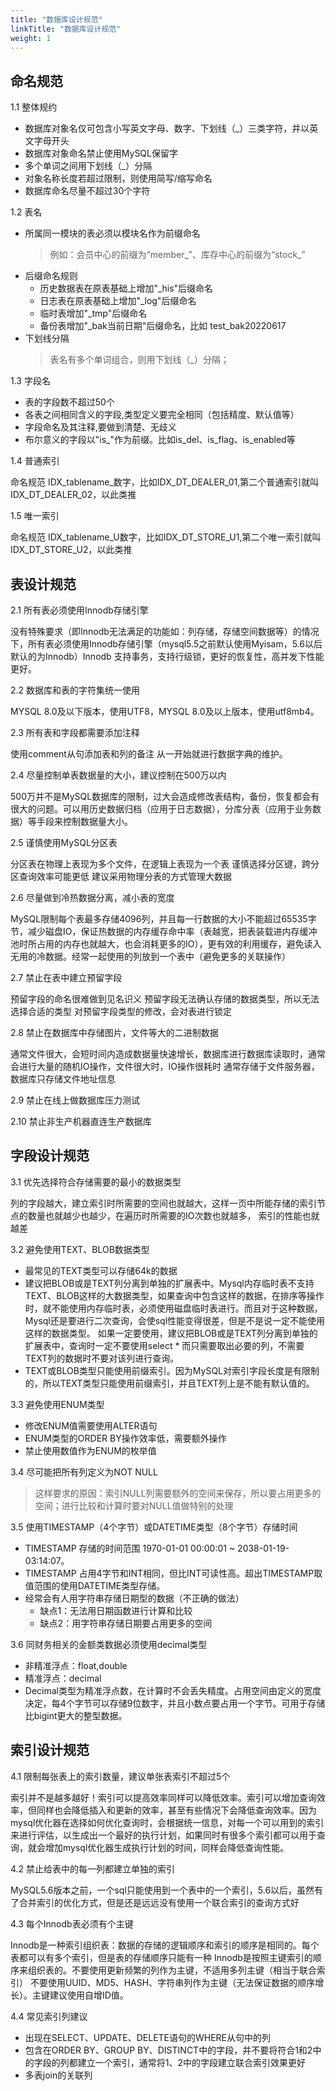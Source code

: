 ```yaml
---
title: "数据库设计规范"
linkTitle: "数据库设计规范"
weight: 1
---
```

## 命名规范

1.1 整体规约
+ 数据库对象名仅可包含小写英文字母、数字、下划线（_）三类字符，并以英文字母开头 
+ 数据库对象命名禁止使用MySQL保留字
+ 多个单词之间用下划线（_）分隔
+ 对象名称长度若超过限制，则使用简写/缩写命名 
+ 数据库命名尽量不超过30个字符

1.2 表名

+ 所属同一模块的表必须以模块名作为前缀命名
  > 例如：会员中心的前缀为“member_”、库存中心的前缀为“stock_”
+  后缀命名规则
   +  历史数据表在原表基础上增加"_his"后缀命名 
   +  日志表在原表基础上增加"_log"后缀命名
   +  临时表增加"_tmp"后缀命名
   +  备份表增加"_bak当前日期"后缀命名，比如 test_bak20220617
+ 下划线分隔
  > 表名有多个单词组合，则用下划线（_）分隔； 

1.3 字段名

+ 表的字段数不超过50个
+ 各表之间相同含义的字段,类型定义要完全相同（包括精度、默认值等）
+ 字段命名及其注释,要做到清楚、无歧义
+ 布尔意义的字段以"is_"作为前缀。比如is_del、is_flag、is_enabled等 

1.4 普通索引

命名规范 IDX_tablename_数字，比如IDX_DT_DEALER_01,第二个普通索引就叫 IDX_DT_DEALER_02，以此类推

1.5 唯一索引

命名规范 IDX_tablename_U数字，比如IDX_DT_STORE_U1,第二个唯一索引就叫 IDX_DT_STORE_U2，以此类推

## 表设计规范
2.1 所有表必须使用Innodb存储引擎

没有特殊要求（即Innodb无法满足的功能如：列存储，存储空间数据等）的情况下，所有表必须使用Innodb存储引擎（mysql5.5之前默认使用Myisam，5.6以后默认的为Innodb）Innodb 支持事务，支持行级锁，更好的恢复性，高并发下性能更好。

2.2 数据库和表的字符集统一使用

MYSQL 8.0及以下版本，使用UTF8，MYSQL 8.0及以上版本，使用utf8mb4。

2.3 所有表和字段都需要添加注释

使用comment从句添加表和列的备注 从一开始就进行数据字典的维护。

2.4 尽量控制单表数据量的大小，建议控制在500万以内

500万并不是MySQL数据库的限制，过大会造成修改表结构，备份，恢复都会有很大的问题。可以用历史数据归档（应用于日志数据），分库分表（应用于业务数据）等手段来控制数据量大小。

2.5 谨慎使用MySQL分区表

分区表在物理上表现为多个文件，在逻辑上表现为一个表 谨慎选择分区键，跨分区查询效率可能更低 建议采用物理分表的方式管理大数据

2.6 尽量做到冷热数据分离，减小表的宽度

MySQL限制每个表最多存储4096列，并且每一行数据的大小不能超过65535字节，减少磁盘IO，保证热数据的内存缓存命中率（表越宽，把表装载进内存缓冲池时所占用的内存也就越大，也会消耗更多的IO），更有效的利用缓存，避免读入无用的冷数据。经常一起使用的列放到一个表中（避免更多的关联操作）

2.7 禁止在表中建立预留字段

预留字段的命名很难做到见名识义 预留字段无法确认存储的数据类型，所以无法选择合适的类型 对预留字段类型的修改，会对表进行锁定

2.8 禁止在数据库中存储图片，文件等大的二进制数据

通常文件很大，会短时间内造成数据量快速增长，数据库进行数据库读取时，通常会进行大量的随机IO操作，文件很大时，IO操作很耗时 通常存储于文件服务器，数据库只存储文件地址信息

2.9 禁止在线上做数据库压力测试

2.10 禁止非生产机器直连生产数据库 

## 字段设计规范
3.1 优先选择符合存储需要的最小的数据类型

列的字段越大，建立索引时所需要的空间也就越大，这样一页中所能存储的索引节点的数量也就越少也越少，在遍历时所需要的IO次数也就越多， 索引的性能也就越差

3.2 避免使用TEXT、BLOB数据类型

+ 最常见的TEXT类型可以存储64k的数据
+ 建议把BLOB或是TEXT列分离到单独的扩展表中。Mysql内存临时表不支持TEXT、BLOB这样的大数据类型，如果查询中包含这样的数据，在排序等操作时，就不能使用内存临时表，必须使用磁盘临时表进行。而且对于这种数据，Mysql还是要进行二次查询，会使sql性能变得很差，但是不是说一定不能使用这样的数据类型。
如果一定要使用，建议把BLOB或是TEXT列分离到单独的扩展表中，查询时一定不要使用select * 而只需要取出必要的列，不需要TEXT列的数据时不要对该列进行查询。 
+ TEXT或BLOB类型只能使用前缀索引。因为MySQL对索引字段长度是有限制的，所以TEXT类型只能使用前缀索引，并且TEXT列上是不能有默认值的。

3.3 避免使用ENUM类型

+ 修改ENUM值需要使用ALTER语句
+ ENUM类型的ORDER BY操作效率低，需要额外操作
+ 禁止使用数值作为ENUM的枚举值

3.4 尽可能把所有列定义为NOT NULL

  > 这样要求的原因：索引NULL列需要额外的空间来保存，所以要占用更多的空间；进行比较和计算时要对NULL值做特别的处理

3.5 使用TIMESTAMP（4个字节）或DATETIME类型（8个字节）存储时间

+ TIMESTAMP 存储的时间范围 1970-01-01 00:00:01 ~ 2038-01-19-03:14:07。
+ TIMESTAMP 占用4字节和INT相同，但比INT可读性高。超出TIMESTAMP取值范围的使用DATETIME类型存储。
+ 经常会有人用字符串存储日期型的数据（不正确的做法）
  + 缺点1：无法用日期函数进行计算和比较
  + 缺点2：用字符串存储日期要占用更多的空间

3.6 同财务相关的金额类数据必须使用decimal类型

+ 非精准浮点：float,double
+ 精准浮点：decimal
+ Decimal类型为精准浮点数，在计算时不会丢失精度。占用空间由定义的宽度决定，每4个字节可以存储9位数字，并且小数点要占用一个字节。可用于存储比bigint更大的整型数据。

## 索引设计规范 
4.1 限制每张表上的索引数量，建议单张表索引不超过5个

索引并不是越多越好！索引可以提高效率同样可以降低效率。索引可以增加查询效率，但同样也会降低插入和更新的效率，甚至有些情况下会降低查询效率。因为mysql优化器在选择如何优化查询时，会根据统一信息，对每一个可以用到的索引来进行评估，以生成出一个最好的执行计划，如果同时有很多个索引都可以用于查询，就会增加mysql优化器生成执行计划的时间，同样会降低查询性能。

4.2 禁止给表中的每一列都建立单独的索引

MySQL5.6版本之前，一个sql只能使用到一个表中的一个索引，5.6以后，虽然有了合并索引的优化方式，但是还是远远没有使用一个联合索引的查询方式好

4.3 每个Innodb表必须有个主键

Innodb是一种索引组织表：数据的存储的逻辑顺序和索引的顺序是相同的。每个表都可以有多个索引，但是表的存储顺序只能有一种 Innodb是按照主键索引的顺序来组织表的。不要使用更新频繁的列作为主键，不适用多列主键（相当于联合索引） 不要使用UUID、MD5、HASH、字符串列作为主键（无法保证数据的顺序增长）。主键建议使用自增ID值。

4.4 常见索引列建议

+ 出现在SELECT、UPDATE、DELETE语句的WHERE从句中的列
+ 包含在ORDER BY、GROUP BY、DISTINCT中的字段，并不要将符合1和2中的字段的列都建立一个索引，通常将1、2中的字段建立联合索引效果更好
+ 多表join的关联列 
